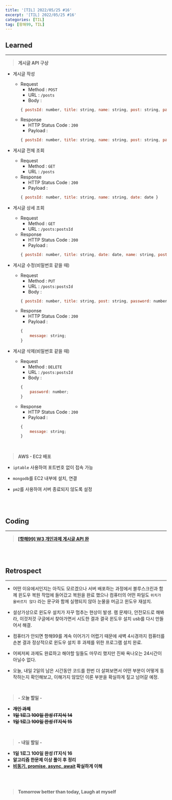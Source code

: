 ```yaml
---
title: '[TIL] 2022/05/25 #16'
excerpt: '[TIL] 2022/05/25 #16'
categories: [TIL]
tag: [항해99, TIL]
---
```


## Learned

---

> **게시글 API 구상**

-   게시글 작성

    -   Request
        -   Method : `POST`
        -   URL : `/posts`
        -   Body :
        ```javascript
        { postsId: number, title: string, name: string, post: string, password: number }
        ```
    -   Response
        -   HTTP Status Code : `200`
        -   Payload :
        ```javascript
        { postsId: number, title: string, name: string, post: string, password: number }
        ```

-   게시글 전체 조회

    -   Request
        -   Method : `GET`
        -   URL : `/posts`
    -   Response
        -   HTTP Status Code : `200`
        -   Payload :
        ```javascript
        { postsId: number, title: string, name: string, date: date }
        ```

-   게시글 상세 조회

    -   Request
        -   Method : `GET`
        -   URL : `/posts:postsId`
    -   Response
        -   HTTP Status Code : `200`
        -   Payload :
        ```javascript
        { postsId: number, title: string, date: date, name: string, post: string }
        ```

-   게시글 수정(비밀번호 같을 때)

    -   Request
        -   Method : `PUT`
        -   URL : `/posts:postsId`
        -   Body :
        ```javascript
        { postsId: number, title: string, post: string, password: number }
        ```
    -   Response
        -   HTTP Status Code : `200`
        -   Payload :
        ```javascript
        {
            message: string;
        }
        ```

-   게시글 삭제(비밀번호 같을 때)
    -   Request
        -   Method : `DELETE`
        -   URL : `/posts:postsId`
        -   Body :
        ```javascript
        {
            password: number;
        }
        ```
    -   Response
        -   HTTP Status Code : `200`
        -   Payload :
        ```javascript
        {
            message: string;
        }
        ```

<br>

> **AWS - EC2 배포**

-   `iptable` 사용하여 포트번호 없이 접속 가능

-   `mongodb`를 EC2 내부에 설치, 연결

-   `pm2`를 사용하여 서버 종료되지 않도록 설정

<br><br>

## Coding

---

> **[[항해99] W3 개인과제 게시글 API 완](https://github.com/lilclown97/TIL/tree/main/%ED%95%AD%ED%95%B499/5%EC%9B%94/05-24/SPA_POST)**

<br><br>

## Retrospect

---

-   어떤 이유에서인지는 아직도 모르겠으나 서버 배포하는 과정에서 블루스크린과 함께 윈도우 복원 작업에 들어갔고 복원을 완료 했으나 컴퓨터의 어떤 파일도 `위치가 올바르지 않다` 라는 문구와 함께 실행되지 않아 눈물을 머금고 윈도우 재설치.

-   설상가상으로 윈도우 설치가 자꾸 멈추는 현상이 발생. 램 문제다, 안전모드로 해봐라, 이것저것 구글에서 찾아가면서 시도한 결과 결국 윈도우 설치 usb를 다시 만들어서 해결.

-   컴퓨터가 안되면 항해99를 계속 이어가기 어렵기 때문에 새벽 4시경까지 컴퓨터를 손본 결과 정상적으로 윈도우 설치 후 과제를 위한 프로그램 설치 완료.

-   어찌저찌 과제도 완료하고 해야할 일들도 마무리 했지만 진짜 욕나오는 24시간이 아닐수 없다.

-   오늘, 내일 2일의 남은 시간동안 코드를 한번 더 살펴보면서 어떤 부분이 어떻게 동작하는지 확인해보고, 이해가지 않았던 이론 부분을 확실하게 짚고 넘어갈 예정.

<br>

> **- 오늘 할일 -**

-   ~~**개인 과제**~~
-   ~~**1일 1로그 100일 완성 IT지식 14**~~
-   ~~**1일 1로그 100일 완성 IT지식 15**~~

<br>

> **- 내일 할일 -**

-   **1일 1로그 100일 완성 IT지식 16**
-   **알고리즘 한문제 이상 풀이 후 정리**
-   **[비동기, promise, async, await](https://elvanov.com/2597) 확실하게 이해**

<br><br>

> **Tomorrow better than today, Laugh at myself**
